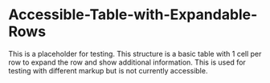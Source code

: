 # Accessible-Table-with-Expandable-Rows

This is a placeholder for testing. This structure is a basic table with 1 cell per row to expand the row and show additional information. This is used for testing with different markup but is not currently accessible.
